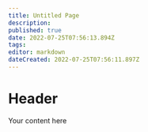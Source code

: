 ```yaml
---
title: Untitled Page
description: 
published: true
date: 2022-07-25T07:56:13.894Z
tags: 
editor: markdown
dateCreated: 2022-07-25T07:56:11.897Z
---
```


# Header
Your content here